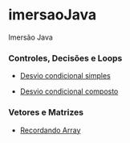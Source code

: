 # imersaoJava
Imersão Java

### Controles, Decisões e Loops

- [Desvio condicional simples](https://github.com/nildoeti/imersaoJava/blob/main/src/br/eti/nildo/ControleDecisao/If.java)

- [Desvio condicional composto](https://github.com/nildoeti/imersaoJava/blob/main/src/br/eti/nildo/ControleDecisao/IfElse.java)


### Vetores e Matrizes

- [Recordando Array](https://github.com/nildoeti/imersaoJava/blob/main/src/br/eti/nildo/Array/RecordandoArray.java)

